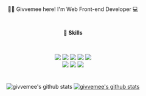 <div align="center">

🙌🏻 Givvemee here! 
I'm Web Front-end Developer 💻
  
  </div>

#
<div align="center">
  
  📌 **Skills**
  
  <br/>
  <br/>
<img src="https://img.shields.io/badge/HTML5-E34F26?style=for-the-badge&logo=HTML5&logoColor=FFFFFF"/> <img src="https://img.shields.io/badge/CSS3-1572B6?style=for-the-badge&logo=CSS3&logoColor=FFFFFF"/> <img src="https://img.shields.io/badge/SASS-CC6699?style=for-the-badge&logo=SASS&logoColor=FFFFFF"/> <img src="https://img.shields.io/badge/Javascript-F7DF1E?style=for-the-badge&logo=Javascript&logoColor=000000"/> <img src="https://img.shields.io/badge/jQuery-0769AD?style=for-the-badge&logo=jQuery&logoColor=FFFFFF"/> <br/>
<img src="https://img.shields.io/badge/React-61DAFB?style=for-the-badge&logo=React&logoColor=000000"/> <img src="https://img.shields.io/badge/StyledComponents-DB7093?style=for-the-badge&logo=Styled-Components&logoColor=000000"/> <img src="https://img.shields.io/badge/Typescript-3178C6?style=for-the-badge&logo=TypeScript&logoColor=ffffff"/> 
  </div>
  
#

<!-- <div align="center">
  
![Anurag's GitHub stats](https://github-readme-stats.vercel.app/api?username=givvemee&theme=monokai&show_icons=true) ![Top Langs](https://github-readme-stats.vercel.app/api/top-langs/?username=givvemee&layout=monokai&theme=tokyonight)
  <img src="https://img.shields.io/badge/Redux-764ABC?style=for-the-badge&logo=Redux&logoColor=FFFFFF"/> 
</div> -->

#
<div align="center">

![givvemee's github stats](https://github-readme-stats.vercel.app/api?username=givvemee&show_icons=true&theme=gotham)
[![givvemee's github stats](https://github-readme-stats.vercel.app/api/top-langs/?username=givvemee&show_icons=true&hide_border=true&theme=gotham&title_color=004386&icon_color=004386&layout=compact)](https://github.com/givvemee)
</div>



